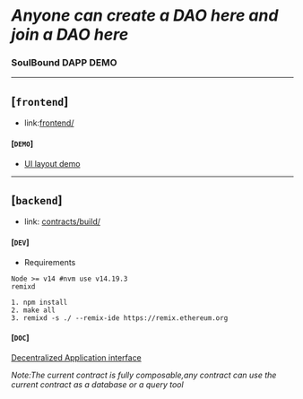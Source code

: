 # *Anyone can create a DAO here and join a DAO here*
### SoulBound DAPP DEMO

---

## [`frontend`]
- link:[frontend/](frontend/)

#### [`DEMO`]
- [UI layout demo](https://static-bd1f1f21-0a04-4091-96a3-ac8c61aa60d3.bspapp.com)

---

## [`backend`]
- link: [contracts/build/](contracts/build/)

#### [`DEV`]

- Requirements
```shell
Node >= v14 #nvm use v14.19.3
remixd
```

```shell
1. npm install
2. make all
3. remixd -s ./ --remix-ide https://remix.ethereum.org
```

#### [`DOC`]
[Decentralized Application interface](contracts/DAI.md)

*Note:The current contract is fully composable,any contract can use the current contract as a database or a query tool*